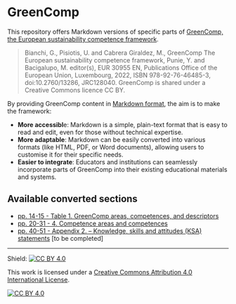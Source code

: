 # GreenComp

This repository offers Markdown versions of specific parts of [GreenComp, the European sustainability competence framework](https://publications.jrc.ec.europa.eu/repository/handle/JRC128040).

> Bianchi, G., Pisiotis, U. and Cabrera Giraldez, M., GreenComp The European sustainability competence framework, Punie, Y. and Bacigalupo, M. editor(s), EUR 30955 EN, Publications Office of the European Union, Luxembourg, 2022, ISBN 978-92-76-46485-3, doi:10.2760/13286, JRC128040. GreenComp is shared under a Creative Commons licence CC BY.

By providing GreenComp content in [Markdown format](https://www.markdownguide.org/), the aim is to make the framework:
- **More accessibl**e: Markdown is a simple, plain-text format that is easy to read and edit, even for those without technical expertise.
- **More adaptable**: Markdown can be easily converted into various formats (like HTML, PDF, or Word documents), allowing users to customise it for their specific needs.
- **Easier to integrate**: Educators and institutions can seamlessly incorporate parts of GreenComp into their existing educational materials and systems.

## Available converted sections
- [pp. 14-15 - Table 1. GreenComp areas, competences, and descriptors](https://github.com/jourde/GreenComp-in-Markdown/blob/main/GreenComp%20sections/pp%2014-15.%20Table%201.%20GreenComp%20areas%2C%20competences%2C%20and%20descriptors.md)
- [pp. 20-31 - 4. Competence areas and competences](https://github.com/jourde/GreenComp-in-Markdown/blob/main/GreenComp%20sections/4.%20Competence%20areas%20and%20competences.md)
- [pp. 40-51 - Appendix 2. – Knowledge, skills and attitudes (KSA) statements](https://github.com/jourde/GreenComp-in-Markdown/blob/main/GreenComp%20sections/pp.%2040-51.%20Appendix%202.%20%E2%80%93%20Knowledge%2C%20skills%20and%20attitudes%20(KSA)%20statements.md) [to be completed]

---
Shield: [![CC BY 4.0][cc-by-shield]][cc-by]

This work is licensed under a
[Creative Commons Attribution 4.0 International License][cc-by].

[![CC BY 4.0][cc-by-image]][cc-by]

[cc-by]: http://creativecommons.org/licenses/by/4.0/
[cc-by-image]: https://i.creativecommons.org/l/by/4.0/88x31.png
[cc-by-shield]: https://img.shields.io/badge/License-CC%20BY%204.0-lightgrey.svg
